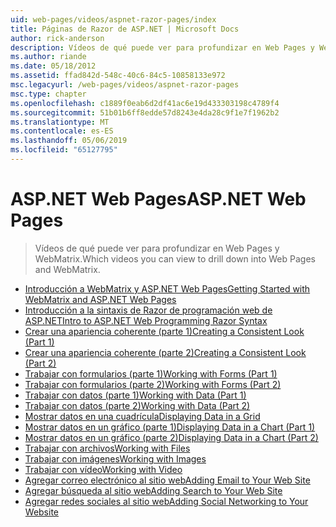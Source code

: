 ```yaml
---
uid: web-pages/videos/aspnet-razor-pages/index
title: Páginas de Razor de ASP.NET | Microsoft Docs
author: rick-anderson
description: Vídeos de qué puede ver para profundizar en Web Pages y WebMatrix.
ms.author: riande
ms.date: 05/18/2012
ms.assetid: ffad842d-548c-40c6-84c5-10858133e972
msc.legacyurl: /web-pages/videos/aspnet-razor-pages
msc.type: chapter
ms.openlocfilehash: c1889f0eab6d2df41ac6e19d433303198c4789f4
ms.sourcegitcommit: 51b01b6ff8edde57d8243e4da28c9f1e7f1962b2
ms.translationtype: MT
ms.contentlocale: es-ES
ms.lasthandoff: 05/06/2019
ms.locfileid: "65127795"
---
```

# <a name="aspnet-web-pages"></a><span data-ttu-id="4d68b-103">ASP.NET Web Pages</span><span class="sxs-lookup"><span data-stu-id="4d68b-103">ASP.NET Web Pages</span></span>

> <span data-ttu-id="4d68b-104">Vídeos de qué puede ver para profundizar en Web Pages y WebMatrix.</span><span class="sxs-lookup"><span data-stu-id="4d68b-104">Which videos you can view to drill down into Web Pages and WebMatrix.</span></span>

- [<span data-ttu-id="4d68b-105">Introducción a WebMatrix y ASP.NET Web Pages</span><span class="sxs-lookup"><span data-stu-id="4d68b-105">Getting Started with WebMatrix and ASP.NET Web Pages</span></span>](getting-started-with-webmatrix-and-aspnet-web-pages.md)
- [<span data-ttu-id="4d68b-106">Introducción a la sintaxis de Razor de programación web de ASP.NET</span><span class="sxs-lookup"><span data-stu-id="4d68b-106">Intro to ASP.NET Web Programming Razor Syntax</span></span>](introduction-to-aspnet-web-programming-using-the-razor-syntax.md)
- [<span data-ttu-id="4d68b-107">Crear una apariencia coherente (parte 1)</span><span class="sxs-lookup"><span data-stu-id="4d68b-107">Creating a Consistent Look (Part 1)</span></span>](creating-a-consistent-look-part-1.md)
- [<span data-ttu-id="4d68b-108">Crear una apariencia coherente (parte 2)</span><span class="sxs-lookup"><span data-stu-id="4d68b-108">Creating a Consistent Look (Part 2)</span></span>](creating-a-consistent-look-part-2.md)
- [<span data-ttu-id="4d68b-109">Trabajar con formularios (parte 1)</span><span class="sxs-lookup"><span data-stu-id="4d68b-109">Working with Forms (Part 1)</span></span>](working-with-forms-part-1.md)
- [<span data-ttu-id="4d68b-110">Trabajar con formularios (parte 2)</span><span class="sxs-lookup"><span data-stu-id="4d68b-110">Working with Forms (Part 2)</span></span>](working-with-forms-part-2.md)
- [<span data-ttu-id="4d68b-111">Trabajar con datos (parte 1)</span><span class="sxs-lookup"><span data-stu-id="4d68b-111">Working with Data (Part 1)</span></span>](working-with-data-part-1.md)
- [<span data-ttu-id="4d68b-112">Trabajar con datos (parte 2)</span><span class="sxs-lookup"><span data-stu-id="4d68b-112">Working with Data (Part 2)</span></span>](working-with-data-part-2.md)
- [<span data-ttu-id="4d68b-113">Mostrar datos en una cuadrícula</span><span class="sxs-lookup"><span data-stu-id="4d68b-113">Displaying Data in a Grid</span></span>](displaying-data-in-a-grid.md)
- [<span data-ttu-id="4d68b-114">Mostrar datos en un gráfico (parte 1)</span><span class="sxs-lookup"><span data-stu-id="4d68b-114">Displaying Data in a Chart (Part 1)</span></span>](displaying-data-in-a-chart-part-1.md)
- [<span data-ttu-id="4d68b-115">Mostrar datos en un gráfico (parte 2)</span><span class="sxs-lookup"><span data-stu-id="4d68b-115">Displaying Data in a Chart (Part 2)</span></span>](displaying-data-in-a-chart-part-2.md)
- [<span data-ttu-id="4d68b-116">Trabajar con archivos</span><span class="sxs-lookup"><span data-stu-id="4d68b-116">Working with Files</span></span>](working-with-files.md)
- [<span data-ttu-id="4d68b-117">Trabajar con imágenes</span><span class="sxs-lookup"><span data-stu-id="4d68b-117">Working with Images</span></span>](working-with-images.md)
- [<span data-ttu-id="4d68b-118">Trabajar con vídeo</span><span class="sxs-lookup"><span data-stu-id="4d68b-118">Working with Video</span></span>](working-with-video.md)
- [<span data-ttu-id="4d68b-119">Agregar correo electrónico al sitio web</span><span class="sxs-lookup"><span data-stu-id="4d68b-119">Adding Email to Your Web Site</span></span>](adding-email-to-your-web-site.md)
- [<span data-ttu-id="4d68b-120">Agregar búsqueda al sitio web</span><span class="sxs-lookup"><span data-stu-id="4d68b-120">Adding Search to Your Web Site</span></span>](adding-search-to-your-web-site.md)
- [<span data-ttu-id="4d68b-121">Agregar redes sociales al sitio web</span><span class="sxs-lookup"><span data-stu-id="4d68b-121">Adding Social Networking to Your Website</span></span>](adding-social-networking-to-your-website.md)
